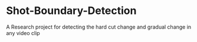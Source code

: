 # Shot-Boundary-Detection
A Research project for detecting the hard cut change and gradual change in any video clip
